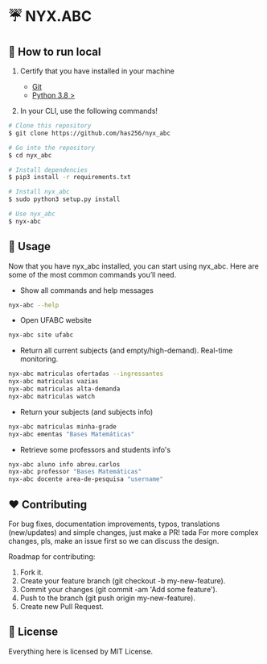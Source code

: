 # :umbrella: NYX.ABC

## :wrench: How to run local

1. Certify that you have installed in your machine
	- [Git](https://git-for-windows.github.io/)
	- [Python 3.8 >](https://www.python.org/)

2. In your CLI, use the following commands!
   
```bash
# Clone this repository
$ git clone https://github.com/has256/nyx_abc

# Go into the repository
$ cd nyx_abc

# Install dependencies
$ pip3 install -r requirements.txt 

# Install nyx_abc
$ sudo python3 setup.py install

# Use nyx_abc
$ nyx-abc
```

## :checkered_flag: Usage

Now that you have nyx_abc installed, you can start using nyx_abc. Here are some of the most common commands you’ll need.

- Show all commands and help messages
```bash
nyx-abc --help
```

- Open UFABC website
```bash
nyx-abc site ufabc
```

- Return all current subjects (and empty/high-demand). Real-time monitoring.
```bash
nyx-abc matriculas ofertadas --ingressantes
nyx-abc matriculas vazias
nyx-abc matriculas alta-demanda
nyx-abc matriculas watch
```

- Return your subjects (and subjects info)
```bash
nyx-abc matriculas minha-grade
nyx-abc ementas "Bases Matemáticas"
```

- Retrieve some professors and students info's
```bash
nyx-abc aluno info abreu.carlos
nyx-abc professor "Bases Matemáticas"
nyx-abc docente area-de-pesquisa "username"
```

## :hearts: Contributing

For bug fixes, documentation improvements, typos, translations (new/updates) and simple changes, just make a PR! tada
For more complex changes, pls, make an issue first so we can discuss the design.

Roadmap for contributing:

1. Fork it.
2. Create your feature branch (git checkout -b my-new-feature).
3. Commit your changes (git commit -am 'Add some feature').
4. Push to the branch (git push origin my-new-feature).
5. Create new Pull Request.

## :page_facing_up: License

Everything here is licensed by MIT License.
